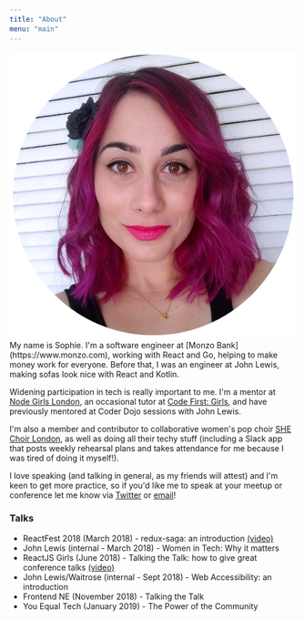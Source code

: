 ```yaml
---
title: "About"
menu: "main"
---
```


<img class="image-right" src="images/profile.png" aria-hidden="true">
My name is Sophie. I'm a software engineer at [Monzo Bank](https://www.monzo.com), working with React and Go, helping to make money work for everyone. Before that, I was an engineer at John Lewis, making sofas look nice with React and Kotlin. 

Widening participation in tech is really important to me. I'm a mentor at [Node Girls London](https://nodegirls.com/), an occasional tutor at [Code First: Girls](https://www.codefirstgirls.org.uk/), and have previously mentored at Coder Dojo sessions with John Lewis. 

I'm also a member and contributor to collaborative women's pop choir [SHE Choir London](https://www.shechoir.com/london), as well as doing all their techy stuff (including a Slack app that posts weekly rehearsal plans and takes attendance for me because I was tired of doing it myself!). 

I love speaking (and talking in general, as my friends will attest) and I'm keen to get more practice, so if you'd like me to speak at your meetup or conference let me know via [Twitter](https://www.twitter.com/type__error) or [email](mailto:sophie@localghost.dev)!

### Talks
* <span class="bold">ReactFest 2018 (March 2018)</span> - redux-saga: an introduction [(video)](https://www.youtube.com/watch?v=il9rXYOLWjA)
* <span class="bold">John Lewis (internal - March 2018) </span>- Women in Tech: Why it matters
* <span class="bold">ReactJS Girls (June 2018) </span>- Talking the Talk: how to give great conference talks [(video)](https://www.youtube.com/watch?v=wqrqDfZt8WE)
* <span class="bold">John Lewis/Waitrose (internal - Sept 2018) </span>- Web Accessibility: an introduction
* <span class="bold">Frontend NE (November 2018) </span>- Talking the Talk
* <span class="bold">You Equal Tech (January 2019) </span>- The Power of the Community